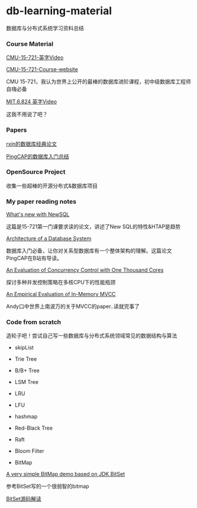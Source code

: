# db-learning-material

数据库与分布式系统学习资料总结

### Course Material

[CMU-15-721-英字Video](https://www.bilibili.com/video/BV1Wz411b7sD?from=search&seid=1785395184520069316)

[CMU-15-721-Course-website ](https://15721.courses.cs.cmu.edu/spring2020/)

CMU 15-721，我认为世界上公开的最棒的数据库进阶课程，初中级数据库工程师自嗨必备


[MIT.6.824 英字Video](https://www.bilibili.com/video/av91748150)

这我不用说了吧？


### Papers

[rxin的数据库经典论文](https://github.com/rxin/db-readings#data-parallel)

[PingCAP的数据库入门总结](https://github.com/pingcap/awesome-database-learning)


### OpenSource Project

收集一些超棒的开源分布式&数据库项目



### My paper reading notes

[What's new with NewSQL](https://github.com/AlexanderChiuluvB/db-learning-material/tree/master/CMU-15-721/Lec-01-History-Of-Databases)

这篇是15-721第一门课要求读的论文，讲述了New SQL的特性&HTAP是趋势

[Architecture of a Database System](https://github.com/AlexanderChiuluvB/db-learning-material/blob/master/CMU-15-721/Lec-01-History-Of-Databases/DBArchitectureLearningNotes.md)

数据库入门必备，让你对关系型数据库有一个整体架构的理解。这篇论文PingCAP在B站有导读。

[An Evaluation of Concurrency Control with One Thousand Cores](https://blog.csdn.net/weixin_38499215/article/details/105883971)

探讨多种并发控制策略在多核CPU下的性能瓶颈

[An Empirical Evaluation of In-Memory MVCC](https://github.com/AlexanderChiuluvB/db-learning-material/blob/master/CMU-15-721/Lec-03-MVCC-design/MVCC-LEC01.pdf)

Andy口中世界上南波万的关于MVCC的paper..读就完事了


### Code from scratch

造轮子吧！尝试自己写一些数据库与分布式系统领域常见的数据结构与算法

* skipList

* Trie Tree

* B/B+ Tree

* LSM Tree

* LRU

* LFU

* hashmap

* Red-Black Tree

* Raft

* Bloom Filter

* BitMap

[A very simple BitMap demo based on JDK BitSet](https://github.com/AlexanderChiuluvB/db-learning-material/blob/master/Data-structure/src/main/java/BitMap/BitMap.java)

参考BitSet写的一个很弱智的bitmap

[BitSet源码解读]()
